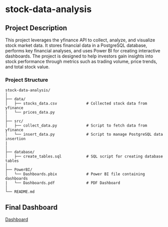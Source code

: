 # stock-data-analysis
## Project Description
This project leverages the yfinance API to collect, analyze, and visualize stock market data. It stores financial data in a PostgreSQL database, performs key financial analyses, and uses Power BI for creating interactive dashboards. The project is designed to help investors gain insights into stock performance through metrics such as trading volume, price trends, and total stock value.

### Project Structure

```
stock-data-analysis/
│
├── data/
│   ├── stocks_data.csv             # Collected stock data from yfinance
|   └── prices_data.py              
│
├── src/
│   ├── collect_data.py             # Script to fetch data from yfinance
│   └── insert_data.py              # Script to manage PostgreSQL data insertion
|
│
├── database/
│   ├── create_tables.sql           # SQL script for creating database tables
│
├── PowerBI/
│   └── Dashboards.pbix             # Power BI file containing dashboards
|   └── Dashboards.pdf              # PDF Dashboard
│
└── README.md                       
```

## Final Dashboard

[Dashboard](PowerBI/Dashboards.pdf)
